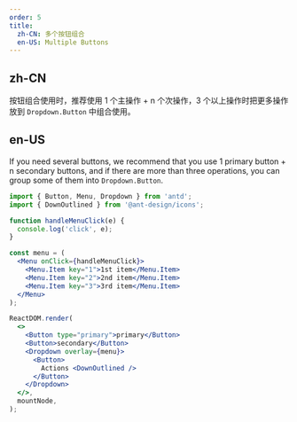 ```yaml
---
order: 5
title:
  zh-CN: 多个按钮组合
  en-US: Multiple Buttons
---
```


## zh-CN

按钮组合使用时，推荐使用 1 个主操作 + n 个次操作，3 个以上操作时把更多操作放到 `Dropdown.Button` 中组合使用。

## en-US

If you need several buttons, we recommend that you use 1 primary button + n secondary buttons, and if there are more than three operations, you can group some of them into `Dropdown.Button`.

```jsx
import { Button, Menu, Dropdown } from 'antd';
import { DownOutlined } from '@ant-design/icons';

function handleMenuClick(e) {
  console.log('click', e);
}

const menu = (
  <Menu onClick={handleMenuClick}>
    <Menu.Item key="1">1st item</Menu.Item>
    <Menu.Item key="2">2nd item</Menu.Item>
    <Menu.Item key="3">3rd item</Menu.Item>
  </Menu>
);

ReactDOM.render(
  <>
    <Button type="primary">primary</Button>
    <Button>secondary</Button>
    <Dropdown overlay={menu}>
      <Button>
        Actions <DownOutlined />
      </Button>
    </Dropdown>
  </>,
  mountNode,
);
```
